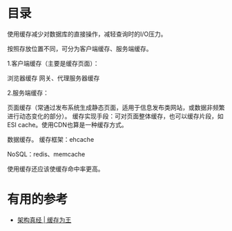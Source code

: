 
# 目录

使用缓存减少对数据库的直接操作，减轻查询时的I/O压力。

按照存放位置不同，可分为客户端缓存、服务端缓存。


1.客户端缓存（主要是缓存页面）：

浏览器缓存
网关、代理服务器缓存

2.服务端缓存：

页面缓存（常通过发布系统生成静态页面，适用于信息发布类网站，或数据非频繁进行动态变化的部分）。
缓存实现手段：可对页面整体缓存，也可以缓存片段，如ESI cache。使用CDN也算是一种缓存方式。

数据缓存。
缓存框架：ehcache

NoSQL：redis、memcache

使用缓存还应该使缓存命中率更高。


# 有用的参考

* [架构真经 | 缓存为王](https://blog.csdn.net/qq_35246620/article/details/70234185)
